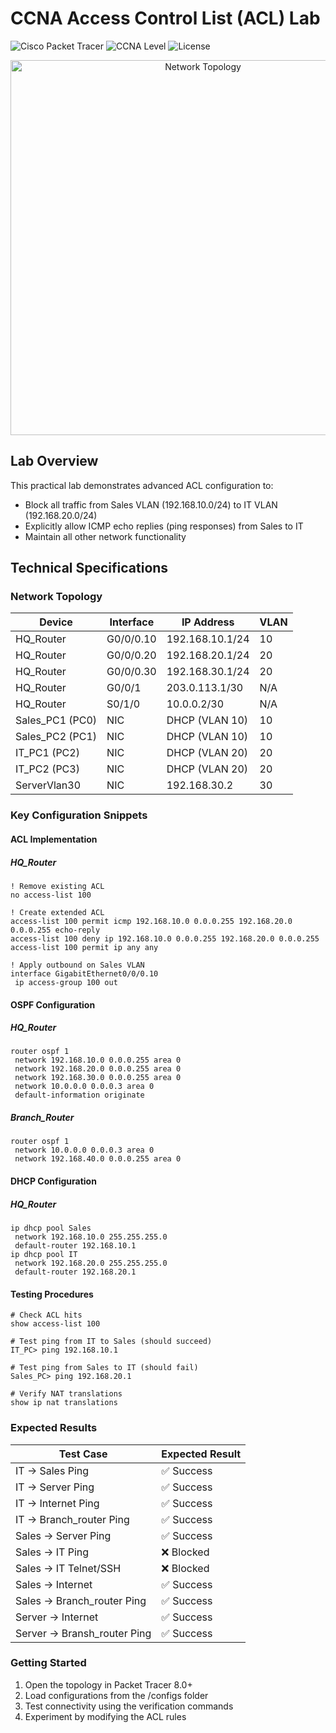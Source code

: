 # CCNA Access Control List (ACL) Lab

![Cisco Packet Tracer](https://img.shields.io/badge/Cisco-Packet%20Tracer-1BA8D0?logo=cisco&logoColor=white)
![CCNA Level](https://img.shields.io/badge/Level-CCNA%20200--301-orange)
![License](https://img.shields.io/badge/License-MIT-green)

<div align="center">
  <img src="https://github.com/user-attachments/assets/58349729-408a-494a-8afa-3a258a0c04c7" alt="Network Topology" width="600">
</div>

## Lab Overview
This practical lab demonstrates advanced ACL configuration to:
- Block all traffic from Sales VLAN (192.168.10.0/24) to IT VLAN (192.168.20.0/24)
- Explicitly allow ICMP echo replies (ping responses) from Sales to IT
- Maintain all other network functionality

## Technical Specifications

### Network Topology
| Device             | Interface   | IP Address     | VLAN  |
|--------------------|------------|-----------------|-------|
| HQ_Router          | G0/0/0.10  | 192.168.10.1/24 | 10    |
| HQ_Router          | G0/0/0.20  | 192.168.20.1/24 | 20    |
| HQ_Router          | G0/0/0.30  | 192.168.30.1/24 | 20    |
| HQ_Router          | G0/0/1     | 203.0.113.1/30  | N/A   |
| HQ_Router          | S0/1/0     | 10.0.0.2/30     | N/A   |
| Sales_PC1 (PC0)    | NIC        | DHCP (VLAN 10)  | 10    |
| Sales_PC2 (PC1)    | NIC        | DHCP (VLAN 10)  | 10    |
| IT_PC1 (PC2)       | NIC        | DHCP (VLAN 20)  | 20    |
| IT_PC2 (PC3)       | NIC        | DHCP (VLAN 20)  | 20    |
| ServerVlan30       | NIC        | 192.168.30.2    | 30    |

### Key Configuration Snippets

#### ACL Implementation

##### HQ_Router

```cisco
! Remove existing ACL
no access-list 100

! Create extended ACL
access-list 100 permit icmp 192.168.10.0 0.0.0.255 192.168.20.0 0.0.0.255 echo-reply
access-list 100 deny ip 192.168.10.0 0.0.0.255 192.168.20.0 0.0.0.255
access-list 100 permit ip any any

! Apply outbound on Sales VLAN
interface GigabitEthernet0/0/0.10
 ip access-group 100 out
```

#### OSPF Configuration

##### HQ_Router

```cisco
router ospf 1
 network 192.168.10.0 0.0.0.255 area 0
 network 192.168.20.0 0.0.0.255 area 0
 network 192.168.30.0 0.0.0.255 area 0
 network 10.0.0.0 0.0.0.3 area 0
 default-information originate
```

##### Branch_Router

```cisco
router ospf 1
 network 10.0.0.0 0.0.0.3 area 0
 network 192.168.40.0 0.0.0.255 area 0
```

#### DHCP Configuration

##### HQ_Router

```cisco
ip dhcp pool Sales
 network 192.168.10.0 255.255.255.0
 default-router 192.168.10.1
ip dhcp pool IT
 network 192.168.20.0 255.255.255.0
 default-router 192.168.20.1
```

#### Testing Procedures

```cisco
# Check ACL hits
show access-list 100

# Test ping from IT to Sales (should succeed)
IT_PC> ping 192.168.10.1

# Test ping from Sales to IT (should fail)
Sales_PC> ping 192.168.20.1

# Verify NAT translations
show ip nat translations
```

### Expected Results

| Test Case	                  | Expected Result |
|-----------------------------|-----------------|
| IT → Sales Ping             |	✅ Success      |
| IT → Server Ping            |	✅ Success      |
| IT → Internet Ping          |	✅ Success      |
| IT → Branch_router Ping     |	✅ Success      |
| Sales → Server Ping         |	✅ Success      |
| Sales → IT Ping             |	❌ Blocked      |
| Sales → IT Telnet/SSH       |	❌ Blocked      |
| Sales → Internet            |	✅ Success      |
| Sales → Branch_router Ping  |	✅ Success      |
| Server → Internet           |	✅ Success      |
| Server → Bransh_router Ping |	✅ Success      |

### Getting Started

1. Open the topology in Packet Tracer 8.0+
2. Load configurations from the /configs folder
3. Test connectivity using the verification commands
4. Experiment by modifying the ACL rules

